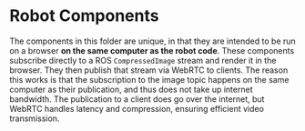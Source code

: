 # Robot Components

The components in this folder are unique, in that they are intended to be run on a browser **on the same computer as the robot code**. These components subscribe directly to a ROS `CompressedImage` stream and render it in the browser. They then publish that stream via WebRTC to clients. The reason this works is that the subscription to the image topic happens on the same computer as their publication, and thus does not take up internet bandwidth. The publication to a client does go over the internet, but WebRTC handles latency and compression, ensuring efficient video transmission.
